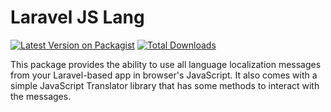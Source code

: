 # Laravel JS Lang

[![Latest Version on Packagist](https://img.shields.io/packagist/v/apih/laravel-jslang.svg?style=flat-square)](https://packagist.org/packages/apih/laravel-jslang)
[![Total Downloads](https://img.shields.io/packagist/dt/apih/laravel-jslang.svg?style=flat-square)](https://packagist.org/packages/apih/laravel-jslang)

This package provides the ability to use all language localization messages from your Laravel-based app in browser's JavaScript. It also comes with a simple JavaScript Translator library that has some methods to interact with the messages.
